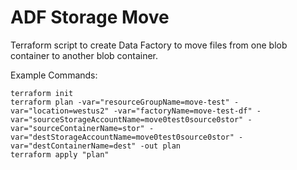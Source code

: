 # ADF Storage Move

Terraform script to create Data Factory to move files from one blob container to another blob container.

Example Commands:
```
terraform init
terraform plan -var="resourceGroupName=move-test" -var="location=westus2" -var="factoryName=move-test-df" -var="sourceStorageAccountName=move0test0source0stor" -var="sourceContainerName=stor" -var="destStorageAccountName=move0test0source0stor" -var="destContainerName=dest" -out plan
terraform apply "plan"
```